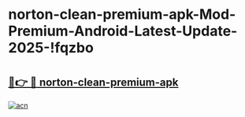 # norton-clean-premium-apk-Mod-Premium-Android-Latest-Update-2025-!fqzbo

# <h2><a href="https://61my9d.esa.edu.pl?title=norton-clean-premium-apk&ref=fqzbo">🔗👉 🔴 norton-clean-premium-apk</a></h2>

[![acn](https://github.com/user-attachments/assets/0f9c940e-d8b0-45ae-aac7-cd30a18b3e1c)](https://61my9d.esa.edu.pl?title=norton-clean-premium-apk&ref=fqzbo)

